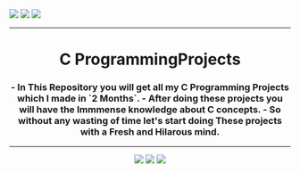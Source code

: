 <img src="https://forthebadge.com/images/badges/for-you.svg" />
<img src="https://forthebadge.com/images/badges/made-with-c.svg" />
<img src="https://forthebadge.com/images/badges/built-by-developers.svg" />

_________________________________

<h1 align="center">C ProgrammingProjects</h1>
<h3 align="center">
- In This Repository you will get all my C Programming Projects which I made in `2 Months`.
- After doing these projects you will have the Immmense knowledge about C concepts.
- So without any wasting of time let's start doing These projects with a Fresh and Hilarous mind.</h3>

_______________________________________

<p align="center">
<img src="https://badges.pufler.dev/visits/Iamtripathisatyam/C-Projects?style=for-the-badge&logo=github&logoColor=yellow" />
<img src="https://badges.pufler.dev/updated/Iamtripathisatyam/C-Projects?style=for-the-badge&logo=github&logoColor=yellow" />
<img src="https://badges.pufler.dev/created/Iamtripathisatyam/C-Projects?style=for-the-badge&logo=github&logoColor=yellow" />
</p>


